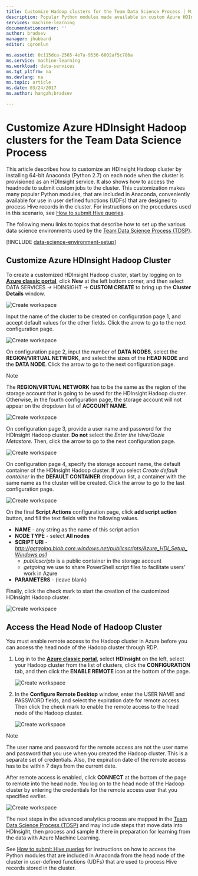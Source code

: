 ```yaml
---
title: Customize Hadoop clusters for the Team Data Science Process | Microsoft Docs
description: Popular Python modules made available in custom Azure HDInsight Hadoop clusters.
services: machine-learning
documentationcenter: ''
author: bradsev
manager: jhubbard
editor: cgronlun

ms.assetid: 0c115dca-2565-4e7a-9536-6002af5c786a
ms.service: machine-learning
ms.workload: data-services
ms.tgt_pltfrm: na
ms.devlang: na
ms.topic: article
ms.date: 03/24/2017
ms.author: hangzh;bradsev

---
```

# Customize Azure HDInsight Hadoop clusters for the Team Data Science Process
This article describes how to customize an HDInsight Hadoop cluster by installing 64-bit Anaconda (Python 2.7) on each node when the cluster is provisioned as an HDInsight service. It also shows how to access the headnode to submit custom jobs to the cluster. This customization makes many popular Python modules, that are included in Anaconda, conveniently available for use in user defined functions (UDFs) that are designed to process Hive records in the cluster. For instructions on the procedures used in this scenario, see [How to submit Hive queries](data-science-move-hive-tables.md#submit).

The following menu links to topics that describe how to set up the various data science environments used by the [Team Data Science Process (TDSP)](data-science-process-overview.md).

[!INCLUDE [data-science-environment-setup](../../../includes/cap-setup-environments.md)]

## <a name="customize"></a>Customize Azure HDInsight Hadoop Cluster
To create a customized HDInsight Hadoop cluster, start by logging on to [**Azure classic portal**](https://manage.windowsazure.com/), click **New** at the left bottom corner, and then select DATA SERVICES -> HDINSIGHT -> **CUSTOM CREATE** to bring up the **Cluster Details** window. 

![Create workspace](../media/machine-learning-data-science-customize-hadoop-cluster/customize-cluster-img1.png)

Input the name of the cluster to be created on configuration page 1, and accept default values for the other fields. Click the arrow to go to the next configuration page. 

![Create workspace](../media/machine-learning-data-science-customize-hadoop-cluster/customize-cluster-img1.png)

On configuration page 2, input the number of **DATA NODES**, select the **REGION/VIRTUAL NETWORK**, and select the sizes of the **HEAD NODE** and the **DATA NODE**. Click the arrow to go to the next configuration page.

> [!NOTE]
> The **REGION/VIRTUAL NETWORK** has to be the same as the region of the storage account that is going to be used for the HDInsight Hadoop cluster. Otherwise, in the fourth configuration page, the storage account will not appear on the dropdown list of **ACCOUNT NAME**.
> 
> 

![Create workspace](../media/machine-learning-data-science-customize-hadoop-cluster/customize-cluster-img3.png)

On configuration page 3, provide a user name and password for the HDInsight Hadoop cluster. **Do not** select the *Enter the Hive/Oozie Metastore*. Then, click the arrow to go to the next configuration page. 

![Create workspace](../media/machine-learning-data-science-customize-hadoop-cluster/customize-cluster-img4.png)

On configuration page 4, specify the storage account name, the default container of the HDInsight Hadoop cluster. If you select *Create default container* in the **DEFAULT CONTAINER** dropdown list, a container with the same name as the cluster will be created. Click the arrow to go to the last configuration page.

![Create workspace](../media/machine-learning-data-science-customize-hadoop-cluster/customize-cluster-img5.png)

On the final **Script Actions** configuration page, click **add script action** button, and fill the text fields with the following values.

* **NAME** - any string as the name of this script action
* **NODE TYPE** - select **All nodes**
* **SCRIPT URI** - *http://getgoing.blob.core.windows.net/publicscripts/Azure_HDI_Setup_Windows.ps1* 
  * *publicscripts* is a public container in the storage account 
  * *getgoing* we use to share PowerShell script files to facilitate users' work in Azure
* **PARAMETERS** - (leave blank)

Finally, click the check mark to start the creation of the customized HDInsight Hadoop cluster. 

![Create workspace](../media/machine-learning-data-science-customize-hadoop-cluster/script-actions.png)

## <a name="headnode"></a> Access the Head Node of Hadoop Cluster
You must enable remote access to the Hadoop cluster in Azure before you can access the head node of the Hadoop cluster through RDP. 

1. Log in to the [**Azure classic portal**](https://manage.windowsazure.com/), select **HDInsight** on the left, select your Hadoop cluster from the list of clusters, click the **CONFIGURATION** tab, and then click the **ENABLE REMOTE** icon at the bottom of the page.
   
    ![Create workspace](../media/machine-learning-data-science-customize-hadoop-cluster/enable-remote-access-1.png)
2. In the **Configure Remote Desktop** window, enter the USER NAME and PASSWORD fields, and select the expiration date for remote access. Then click the check mark to enable the remote access to the head node of the Hadoop cluster.
   
    ![Create workspace](../media/machine-learning-data-science-customize-hadoop-cluster/enable-remote-access-2.png)

> [!NOTE]
> The user name and password for the remote access are not the user name and password that you use when you created the Hadoop cluster. This is a separate set of credentials. Also, the expiration date of the remote access has to be within 7 days from the current date.
> 
> 

After remote access is enabled, click **CONNECT** at the bottom of the page to remote into the head node. You log on to the head node of the Hadoop cluster by entering the credentials for the remote access user that you specified earlier.

![Create workspace](../media/machine-learning-data-science-customize-hadoop-cluster/enable-remote-access-3.png)

The next steps in the advanced analytics process are mapped in the [Team Data Science Process (TDSP)](https://azure.microsoft.com/documentation/learning-paths/cortana-analytics-process/) and may include steps that move data into HDInsight, then process and sample it there in preparation for learning from the data with Azure Machine Learning.

See [How to submit Hive queries](data-science-move-hive-tables.md#submit) for instructions on how to access the Python modules that are included in Anaconda from the head node of the cluster in user-defined functions (UDFs) that are used to process Hive records stored in the cluster.


